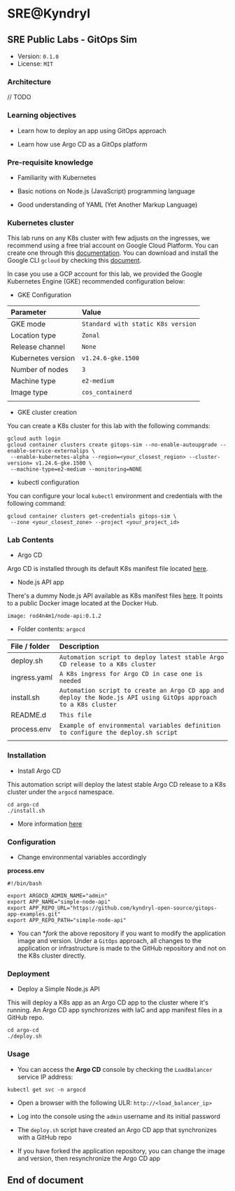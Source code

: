 # SRE@Kyndryl

## SRE Public Labs - GitOps Sim

* Version: `0.1.0`
* License: `MIT`

### Architecture

// TODO

### Learning objectives

* Learn how to deploy an app using GitOps approach

* Learn how use Argo CD as a GitOps platform

### Pre-requisite knowledge

* Familiarity with Kubernetes

* Basic notions on Node.js (JavaScript) programming language

* Good understanding of YAML (Yet Another Markup Language)

### Kubernetes cluster

This lab runs on any K8s cluster with few adjusts on the ingresses, we recommend using a free trial account on Google Cloud Platform. You can create one through this [documentation](https://cloud.google.com/free). You can download and install the Google CLI `gcloud` by checking this [document](https://cloud.google.com/sdk/docs/install).

In case you use a GCP account for this lab, we provided the Google Kubernetes Engine (GKE) recommended configuration below:

* GKE Configuration

| **Parameter** | **Value** |
|:--------------------------------|:--------------------------------|
| GKE mode | `Standard with static K8s version` |
| Location type | `Zonal` |
| Release channel | `None` |
| Kubernetes version | `v1.24.6-gke.1500` |
| Number of nodes | `3` |
| Machine type | `e2-medium` |
| Image type | `cos_containerd` |
| | |

* GKE cluster creation

You can create a K8s cluster for this lab with the following commands:

```shell
gcloud auth login
gcloud container clusters create gitops-sim --no-enable-autoupgrade --enable-service-externalips \
 --enable-kubernetes-alpha --region=<your_closest_region> --cluster-version= v1.24.6-gke.1500 \
 --machine-type=e2-medium --monitoring=NONE
```

* kubectl configuration

You can configure your local `kubectl` environment and credentials with the following command:

```shell
gcloud container clusters get-credentials gitops-sim \
 --zone <your_closest_zone> --project <your_project_id>
```

### Lab Contents

* Argo CD

Argo CD is installed through its default K8s manifest file located [here](https://raw.githubusercontent.com/argoproj/argo-cd/stable/manifests/install.yaml).

* Node.js API app

There's a dummy Node.js API available as K8s manifest files [here](https://github.com/kyndryl-open-source/gitops-app-examples.git). It points to a public Docker image located at the Docker Hub.

```ymal
image: rod4n4m1/node-api:0.1.2
```

* Folder contents: `argocd`

| **File / folder** | **Description** |
|:--------------------------------|:--------------------------------|
| deploy.sh | `Automation script to deploy latest stable Argo CD release to a K8s cluster` |
| ingress.yaml | `A K8s ingress for Argo CD in case one is needed` |
| install.sh | `Automation script to create an Argo CD app and deploy the Node.js API using GitOps approach to a K8s cluster` |
| README.d | `This file` |
| process.env | `Example of environmental variables definition to configure the deploy.sh script` |
| | |

### Installation

* Install Argo CD

This automation script will deploy the latest stable Argo CD release to a K8s cluster under the `argocd` namespace.

```shell
cd argo-cd
./install.sh
```

* More information [here](https://argo-cd.readthedocs.io/en/stable/getting_started/)

### Configuration

* Change environmental variables accordingly

**process.env**

```shell
#!/bin/bash

export ARGOCD_ADMIN_NAME="admin"
export APP_NAME="simple-node-api"
export APP_REPO_URL="https://github.com/kyndryl-open-source/gitops-app-examples.git"
export APP_REPO_PATH="simple-node-api"
```

* You can **fork* the above repository if you want to modify the application image and version. Under a `GitOps` approach, all changes to the application or infrastructure is made to the GitHub repository and not on the K8s cluster directly.

### Deployment

* Deploy a Simple Node.js API

This will deploy a K8s app as an Argo CD app to the cluster where it's running. An Argo CD app synchronizes with IaC and app manifest files in a GitHub repo.

```shell
cd argo-cd
./deploy.sh
```

### Usage

* You can access the **Argo CD** console by checking the `LoadBalancer` service IP address:

`kubectl get svc -n argocd`

* Open a browser with the following ULR: `http://<load_balancer_ip>`

* Log into the console using the `admin` username and its initial password

* The `deploy.sh` script have created an Argo CD app that synchronizes with a GitHub repo

* If you have forked the application repository, you can change the image and version, then resynchronize the Argo CD app

## End of document
